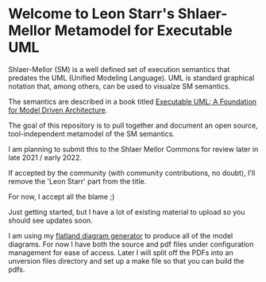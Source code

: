 # Welcome to Leon Starr's Shlaer-Mellor Metamodel for Executable UML

Shlaer-Mellor (SM) is a well defined set of execution semantics that predates the UML (Unified Modeling Language).
UML is standard graphical notation that, among others, can be used to visualze SM semantics.

The semantics are described in a book titled [Executable UML: A Foundation for Model Driven Architecture](https://github.com/modelint/shlaer-mellor-metamodel/wiki/Resources).

The goal of this repository is to pull together and document an open source, tool-independent metamodel of the SM semantics.

I am planning to submit this to the Shlaer Mellor Commons for review later in late 2021 / early 2022.

If accepted by the community (with community contributions, no doubt), I'll remove the 'Leon Starr' part from the title.

For now, I accept all the blame ;)

Just getting started, but I have a lot of existing material to upload so you should see updates soon.

I am using my [flatland diagram generator](https://github.com/modelint/flatland-model-diagram-editor) to produce all of the model diagrams. For now I have both the source and pdf files under configuration management for ease of access. Later I will split off the PDFs into an unversion files directory and set up a make file so that you can build the pdfs.
